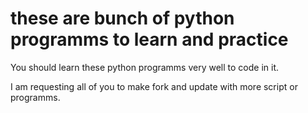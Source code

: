 # these are bunch of python programms to learn and practice

You should learn these python programms very well to code in it. 

I am requesting all of you to make fork and update with more script or programms.